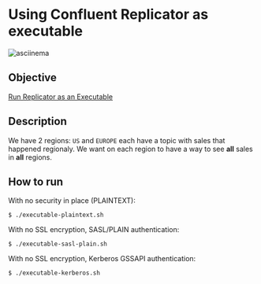 # Using Confluent Replicator as executable

![asciinema](https://github.com/vdesabou/gifs/blob/master/multi-data-center/replicator-executable/asciinema.gif?raw=true)

## Objective

[Run Replicator as an Executable](https://docs.confluent.io/current/multi-dc-replicator/replicator-run.html#run-crep-as-an-executable)

## Description

We have 2 regions: `US` and `EUROPE` each have a topic with sales that happened regionaly.
We want on each region to have a way to see **all** sales in **all** regions.

## How to run

With no security in place (PLAINTEXT):

```
$ ./executable-plaintext.sh
```

With no SSL encryption, SASL/PLAIN authentication:

```
$ ./executable-sasl-plain.sh
```

With no SSL encryption, Kerberos GSSAPI authentication:

```
$ ./executable-kerberos.sh
```
